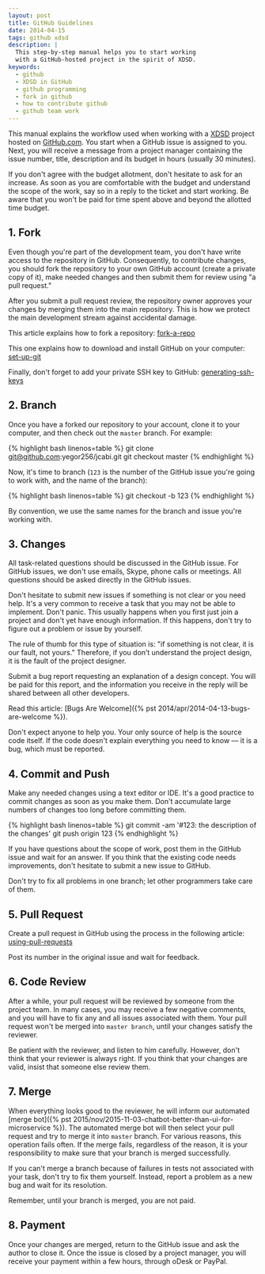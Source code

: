 ```yaml
---
layout: post
title: GitHub Guidelines
date: 2014-04-15
tags: github xdsd
description: |
  This step-by-step manual helps you to start working
  with a GitHub-hosted project in the spirit of XDSD.
keywords:
  - github
  - XDSD in GitHub
  - github programming
  - fork in github
  - how to contribute github
  - github team work
---
```


This manual explains the workflow used when working with a [XDSD](http://www.xdsd.org) project hosted
on [GitHub.com](http://www.github.com). You start when a GitHub issue is
assigned to you. Next, you will receive a message from a project manager
containing the issue number, title, description and its budget in hours (usually
30 minutes).

If you don't agree with the budget allotment, don't hesitate to ask for an
increase. As soon as you are comfortable with the budget and understand the
scope of the work, say so in a reply to the ticket and start working. Be aware
that you won't be paid for time spent above and beyond the allotted time budget.

<!--more-->

## 1. Fork

Even though you're part of the development team, you don't have write access to
the repository in GitHub. Consequently, to contribute changes, you should fork
the repository to your own GitHub account (create a private copy of it), make
needed changes and then submit them for review using "a pull request."

After you submit a pull request review, the repository owner approves your
changes by merging them into the main repository. This is how we protect the
main development stream against accidental damage.

This article explains how to fork a repository:
[fork-a-repo](https://help.github.com/articles/fork-a-repo)

This one explains how to download and install GitHub on your computer:
[set-up-git](https://help.github.com/articles/set-up-git)

Finally, don't forget to add your private SSH key to GitHub:
[generating-ssh-keys](https://help.github.com/articles/generating-ssh-keys)

## 2. Branch

Once you have a forked our repository to your account, clone it to your
computer, and then check out the `master` branch. For example:

{% highlight bash linenos=table %}
git clone git@github.com:yegor256/jcabi.git
git checkout master
{% endhighlight %}

Now, it's time to branch (`123` is the number of the GitHub issue you're going
to work with, and the name of the branch):

{% highlight bash linenos=table %}
git checkout -b 123
{% endhighlight %}

By convention, we use the same names for the branch and issue you're working
with.

## 3. Changes

All task-related questions should be discussed in the GitHub issue. For GitHub
issues, we don't use emails, Skype, phone calls or meetings. All questions
should be asked directly in the GitHub issues.

Don't hesitate to submit new issues if something is not clear or you need help.
It's a very common to receive a task that you may not be able to implement.
Don't panic. This usually happens when you first just join a project and don't
yet have enough information. If this happens, don't try to figure out a problem
or issue by yourself.

The rule of thumb for this type of situation is: "if something is not clear, it
is our fault, not yours." Therefore, if you don’t understand the project design,
it is the fault of the project designer.

Submit a bug report requesting an explanation of a design concept. You will be
paid for this report, and the information you receive in the reply will be
shared between all other developers.

Read this article: [Bugs Are Welcome]({% pst 2014/apr/2014-04-13-bugs-are-welcome %}).

Don't expect anyone to help you. Your only source of help is the source code
itself. If the code doesn't explain everything  you need to know &mdash; it is a
bug, which must be reported.

## 4. Commit and Push

Make any needed changes using a text editor or IDE. It's a good practice to
commit changes as soon as you make them. Don't accumulate large numbers of
changes too long before committing them.

{% highlight bash linenos=table %}
git commit -am '#123: the description of the changes'
git push origin 123
{% endhighlight %}

If you have questions about the scope of work, post them in the GitHub issue and
wait for an answer. If you think that the existing code needs improvements,
don't hesitate to submit a new issue to GitHub.

Don't try to fix all problems in one branch; let other programmers take care of
them.

## 5. Pull Request

Create a pull request in GitHub using the process in the following article:
[using-pull-requests](https://help.github.com/articles/using-pull-requests)

Post its number in the original issue and wait for feedback.

## 6. Code Review

After a while, your pull request will be reviewed by someone from the project
team. In many cases, you may receive a few negative comments, and you will have
to fix any and all issues associated with them. Your pull request won't be
merged into `master branch`, until your changes satisfy the reviewer.

Be patient with the reviewer, and listen to him carefully. However, don't think
that your reviewer is always right. If you think that your changes are valid,
insist that someone else review them.

## 7. Merge

When everything looks good to the reviewer, he will inform our automated
[merge bot]({% pst 2015/nov/2015-11-03-chatbot-better-than-ui-for-microservice %}).
The automated merge bot will then select your pull request and try to merge
it into `master` branch. For various reasons, this operation fails often. If the
merge fails, regardless of the reason, it is your responsibility to make sure
that your branch is merged successfully.

If you can't merge a branch because of failures in tests not associated with
your task, don't try to fix them yourself. Instead, report a problem as a new
bug and wait for its resolution.

Remember, until your branch is merged, you are not paid.

## 8. Payment

Once your changes are merged, return to the GitHub issue and ask the author to
close it. Once the issue is closed by a project manager, you will receive your
payment within a few hours, through oDesk or PayPal.
